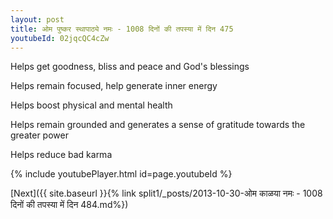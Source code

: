 ```yaml
---
layout: post
title: ओम पुष्कर स्थापाठ्ये नमः - 1008 दिनों की तपस्या में दिन 475
youtubeId: 02jqcQC4cZw
---
```

 
 
Helps get goodness, bliss and peace and God's blessings
 
Helps remain focused, help generate inner energy 
 
Helps boost physical and mental health 
 
Helps remain grounded and generates a sense of gratitude towards the greater power 
 
Helps reduce bad karma
 
 
 
 


{% include youtubePlayer.html id=page.youtubeId %}
 
[Next]({{ site.baseurl }}{% link  split1/_posts/2013-10-30-ओम काळया नमः - 1008 दिनों की तपस्या में दिन 484.md%})
 
